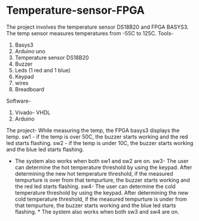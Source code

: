 # Temperature-sensor-FPGA
The project involves the temperature sensor DS18B20 and FPGA BASYS3.
The temp sensor measures temperatures from -55C to 125C.
Tools-
1. Basys3
2. Arduino uno
3. Temperature sensor DS18B20
4. Buzzer
5. Leds (1 red and 1 blue)
6. Keypad
7. wires
8. Breadboard

Software-
1. Vivado- VHDL
2. Arduino
   
The project-
   While measuring the temp, the FPGA basys3 displays the temp.
   sw1 - if the temp is over 50C, the buzzer starts working and the red led starts flashing.
   sw2 - if the temp is under 10C, the buzzer starts working and the blue led starts flashing.
   * The system also works when both sw1 and sw2 are on.
   sw3- The user can determine the hot temperature threshold by using the keypad.
  After determining the new hot temperature threshold, if the measured tempurture is over from that tempurture, the buzzer starts working and the red led starts flashing.
   sw4- The user can determine the cold temperature threshold by using the keypad.
  After determining the new cold temperature threshold, if the measured tempurture is under from that tempurture, the buzzer starts working and the blue led starts flashing.   * The system also works when both sw3 and sw4 are on.
